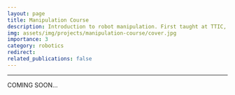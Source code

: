 ```yaml
---
layout: page
title: Manipulation Course
description: Introduction to robot manipulation. First taught at TTIC, Summer 2024.
img: assets/img/projects/manipulation-course/cover.jpg
importance: 3
category: robotics
redirect:
related_publications: false
---
```

<hr>
COMING SOON...

